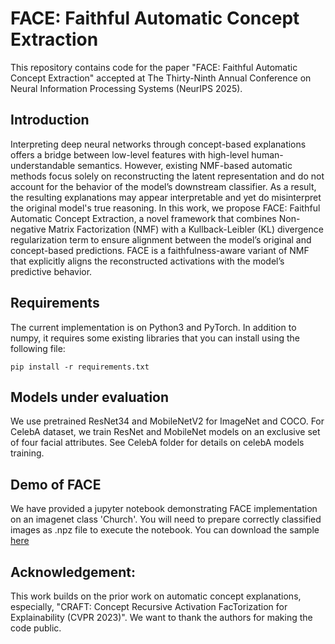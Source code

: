 # FACE: Faithful Automatic Concept Extraction

This repository contains code for the paper "FACE: Faithful Automatic Concept Extraction" accepted at The Thirty-Ninth Annual Conference on Neural Information Processing Systems (NeurIPS 2025).

## Introduction 
Interpreting deep neural networks through concept-based explanations offers a bridge between low-level features with high-level human-understandable semantics. However, existing NMF-based automatic methods focus solely on reconstructing the latent representation and do not account for the behavior of the model’s downstream classifier. As a result, the resulting explanations may appear interpretable and yet do misinterpret the original model's true reasoning. In this work, we propose FACE: Faithful Automatic Concept Extraction, a novel framework that combines Non-negative Matrix Factorization (NMF) with a Kullback-Leibler (KL) divergence regularization term to ensure alignment between the model’s original and concept-based predictions. FACE is a faithfulness-aware variant of NMF that explicitly aligns the reconstructed activations with the model’s predictive behavior.

## Requirements
The current implementation is on Python3 and PyTorch. In addition to numpy, it requires some existing libraries that you can install using the following file:
```
pip install -r requirements.txt
```
## Models under evaluation 

We use pretrained ResNet34 and MobileNetV2 for ImageNet and COCO. For CelebA dataset, we train ResNet and MobileNet models on an exclusive set of four facial attributes. See CelebA folder for details on celebA models training.

## Demo of FACE
We have provided a jupyter notebook demonstrating FACE implementation on an imagenet class 'Church'. You will need to prepare correctly classified images as .npz file to execute the notebook. You can download the sample [here](https://drive.google.com/file/d/1OvASMUfeHbQTdx2DGx1FhiOBdbEXIkF1/view?usp=sharing) 

## Acknowledgement: 
This work builds on the prior work on automatic concept explanations, especially, "CRAFT: Concept Recursive Activation FacTorization for Explainability (CVPR 2023)". We want to thank the authors for making the code public.
